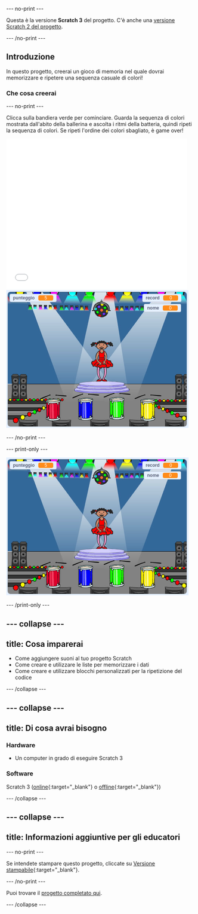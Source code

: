 --- no-print ---

Questa è la versione **Scratch 3** del progetto. C'è anche una [versione Scratch 2 del progetto](https://projects.raspberrypi.org/it-IT/projects/memory-scratch2).

--- /no-print ---

## Introduzione

In questo progetto, creerai un gioco di memoria nel quale dovrai memorizzare e ripetere una sequenza casuale di colori!

### Che cosa creerai

--- no-print ---

Clicca sulla bandiera verde per cominciare. Guarda la sequenza di colori mostrata dall'abito della ballerina e ascolta i ritmi della batteria, quindi ripeti la sequenza di colori. Se ripeti l'ordine dei colori sbagliato, è game over!

<div class="scratch-preview">
  <iframe allowtransparency="true" width="485" height="402" src="//scratch.mit.edu/projects/embed/417332479/?autostart=false" frameborder="0" allowfullscreen scrolling="no" mark="crwd-mark"></iframe> <img src="images/screenshot.png" />
</div>

--- /no-print ---

--- print-only ---

![screenshot del gioco finito](images/screenshot.png)

--- /print-only ---

--- collapse ---
---
title: Cosa imparerai
---

+ Come aggiungere suoni al tuo progetto Scratch
+ Come creare e utilizzare le liste per memorizzare i dati
+ Come creare e utilizzare blocchi personalizzati per la ripetizione del codice

--- /collapse ---

--- collapse ---
---
title: Di cosa avrai bisogno
---

### Hardware

+ Un computer in grado di eseguire Scratch 3

### Software

Scratch 3 ([online](https://rpf.io/scratchon){:target="_blank"} o [offline](https://rpf.io/scratchoff){:target="_blank"})

--- /collapse ---

--- collapse ---
---
title: Informazioni aggiuntive per gli educatori
---

--- no-print ---

Se intendete stampare questo progetto, cliccate su [Versione stampabile](https://projects.raspberrypi.org/it-IT/projects/memory/print){:target="_blank"}.

--- /no-print ---

Puoi trovare il [progetto completato qui](https://rpf.io/p/it-IT/memory-get).

--- /collapse ---